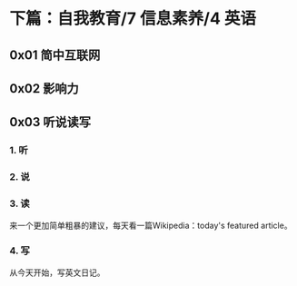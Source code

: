 # 下篇：自我教育/7 信息素养/4 英语

## 0x01 简中互联网

## 0x02 影响力

## 0x03 听说读写

### 1. 听

### 2. 说

### 3. 读

来一个更加简单粗暴的建议，每天看一篇Wikipedia：today's featured article。

### 4. 写

从今天开始，写英文日记。
